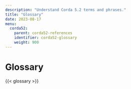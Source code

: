 ```yaml
---
description: "Understand Corda 5.2 terms and phrases."
title: "Glossary"
date: 2023-08-17
menu:
  corda52:
    parent: corda52-references
    identifier: corda52-glossary
    weight: 900
---
```


# Glossary

{{< glossary >}}
